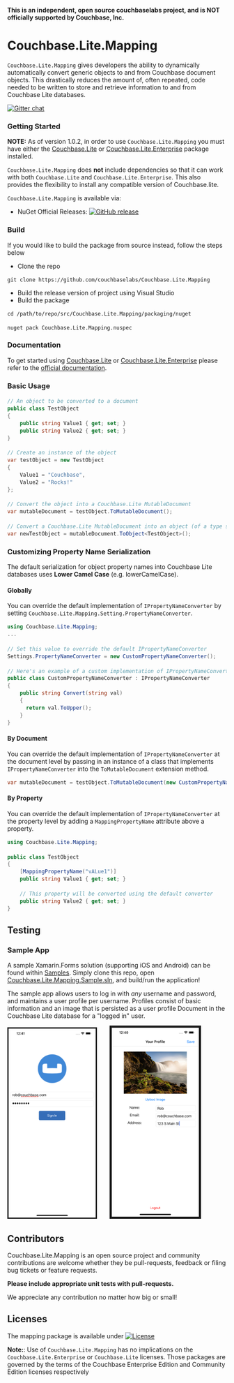 **This is an independent, open source couchbaselabs project, and is NOT officially supported by Couchbase, Inc.**

# Couchbase.Lite.Mapping

`Couchbase.Lite.Mapping` gives developers the ability to dynamically automatically convert generic objects to and from Couchbase document objects. This drastically reduces the amount of, often repeated, code needed to be written to store and retrieve information to and from Couchbase Lite databases.

[![Gitter chat](https://badges.gitter.im/gitterHQ/gitter.png)](https://gitter.im/couchbaselabs/Couchbase.Lite.Mapping)

### Getting Started

**NOTE:**
As of version 1.0.2, in order to use `Couchbase.Lite.Mapping` you must have either the [Couchbase.Lite](https://www.nuget.org/packages/Couchbase.Lite/) or [Couchbase.Lite.Enterprise](https://www.nuget.org/packages/Couchbase.Lite/) package installed.

`Couchbase.Lite.Mapping` does **not** include dependencies so that it can work with both `Couchbase.Lite` and `Couchbase.Lite.Enterprise`. This also provides the flexibility to install any compatible version of Couchbase.lite.

`Couchbase.Lite.Mapping` is available via:
* NuGet Official Releases: [![GitHub release](https://img.shields.io/nuget/v/Couchbase.Lite.Mapping.svg?style=plastic)](https://www.nuget.org/packages/Couchbase.Lite.Mapping)


### Build
If you would like to build the package from source instead, follow the steps below

- Clone the repo
```
git clone https://github.com/couchbaselabs/Couchbase.Lite.Mapping
```
- Build the release version of project using Visual Studio
- Build the package
```
cd /path/to/repo/src/Couchbase.Lite.Mapping/packaging/nuget

nuget pack Couchbase.Lite.Mapping.nuspec
```

### Documentation

To get started using [Couchbase.Lite](https://github.com/couchbase/couchbase-lite-net) or [Couchbase.Lite.Enterprise](https://www.nuget.org/packages/Couchbase.Lite.Enterprise/) please refer to the [official documentation](https://developer.couchbase.com/documentation/mobile/2.0/guides/couchbase-lite/index.html).


### Basic Usage
```csharp
// An object to be converted to a document
public class TestObject
{
    public string Value1 { get; set; }
    public string Value2 { get; set; }
}

// Create an instance of the object
var testObject = new TestObject
{
    Value1 = "Couchbase",
    Value2 = "Rocks!"
};

// Convert the object into a Couchbase.Lite MutableDocument
var mutableDocument = testObject.ToMutableDocument();

// Convert a Couchbase.Lite MutableDocument into an object (of a type specified via generic)
var newTestObject = mutableDocument.ToObject<TestObject>();
```


### Customizing Property Name Serialization

The default serialization for object property names into Couchbase Lite databases uses **Lower Camel Case** (e.g. lowerCamelCase).

#### Globally
You can override the default implementation of `IPropertyNameConverter` by setting `Couchbase.Lite.Mapping.Setting.PropertyNameConverter`.

```csharp
using Couchbase.Lite.Mapping;
...

// Set this value to override the default IPropertyNameConverter
Settings.PropertyNameConverter = new CustomPropertyNameConverter();

// Here's an example of a custom implementation of IPropertyNameConverter
public class CustomPropertyNameConverter : IPropertyNameConverter
{
    public string Convert(string val)
    {
      return val.ToUpper();
    }
}
```

#### By Document

You can override the default implementation of `IPropertyNameConverter` at the document level by passing in an instance of a class that implements `IPropertyNameConverter` into the `ToMutableDocument` extension method.

```csharp
var mutableDocument = testObject.ToMutableDocument(new CustomPropertyNameConverter());
```

#### By Property

You can override the default implementation of `IPropertyNameConverter` at the property level by adding a `MappingPropertyName` attribute above a property.

```csharp
using Couchbase.Lite.Mapping;

public class TestObject
{
    [MappingPropertyName("vALue1")]
    public string Value1 { get; set; }

    // This property will be converted using the default converter
    public string Value2 { get; set; }
}
```

## Testing

### Sample App

A sample Xamarin.Forms solution (supporting iOS and Android) can be found within [Samples](https://github.com/couchbaselabs/Couchbase.Lite.Mapping/tree/master/sample/Couchbase.Lite.Mapping.Sample). Simply clone this repo, open [Couchbase.Lite.Mapping.Sample.sln](https://github.com/couchbaselabs/Couchbase.Lite.Mapping/blob/master/sample/Couchbase.Lite.Mapping.Sample/Couchbase.Lite.Mapping.Sample.sln), and build/run the application!

The sample app allows users to log in with _any_ username and password, and maintains a user profile per username. Profiles consist of basic information and an image that is persisted as a user profile Document in the Couchbase Lite database for a "logged in" user.

<p>
  <img src="images/login.png" width="200" title="hover text" style="margin-right:25px;" border="3px">
  <img src="images/profile.png" width="200" alt="accessibility text" border="5px">
</p>

## Contributors ##
Couchbase.Lite.Mapping is an open source project and community contributions are welcome whether they be pull-requests, feedback or filing bug tickets or feature requests.

**Please include appropriate unit tests with pull-requests.**

We appreciate any contribution no matter how big or small!

## Licenses ##
The mapping package is available under
[![License](https://img.shields.io/badge/License-Apache%202.0-blue.svg?style=plastic)](https://opensource.org/licenses/Apache-2.0)
 
**Note:**: 
Use of `Couchbase.Lite.Mapping` has no implications on the `Couchbase.Lite.Enterprise` or `Couchbase.Lite` licenses. Those packages are governed by the terms of the Couchbase Enterprise Edition and Community Edition licenses respectively
